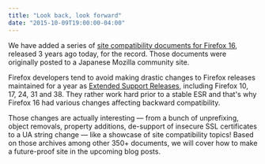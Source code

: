 ```yaml
---
title: "Look back, look forward"
date: "2015-10-09T19:00:00-04:00"
---
```

We have added a series of [site compatibility documents for Firefox 16](https://www.fxsitecompat.dev/en-CA/versions/16/), released 3 years ago today, for the record. Those documents were originally posted to a Japanese Mozilla community site.

Firefox developers tend to avoid making drastic changes to Firefox releases maintained for a year as [Extended Support Releases](https://www.mozilla.org/firefox/organizations/), including Firefox 10, 17, 24, 31 and 38. They rather work hard prior to a stable ESR and that's why Firefox 16 had various changes affecting backward compatibility.

Those changes are actually interesting — from a bunch of unprefixing, object removals, property additions, de-support of insecure SSL certificates to a UA string change — like a showcase of site compatibility topics! Based on those archives among other 350+ documents, we will cover how to make a future-proof site in the upcoming blog posts.
